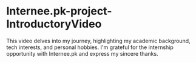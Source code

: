 # Internee.pk-project-IntroductoryVideo
This video delves into my journey, highlighting my academic background, tech interests, and personal hobbies. I'm grateful for the internship opportunity with Internee.pk and express my sincere thanks.
